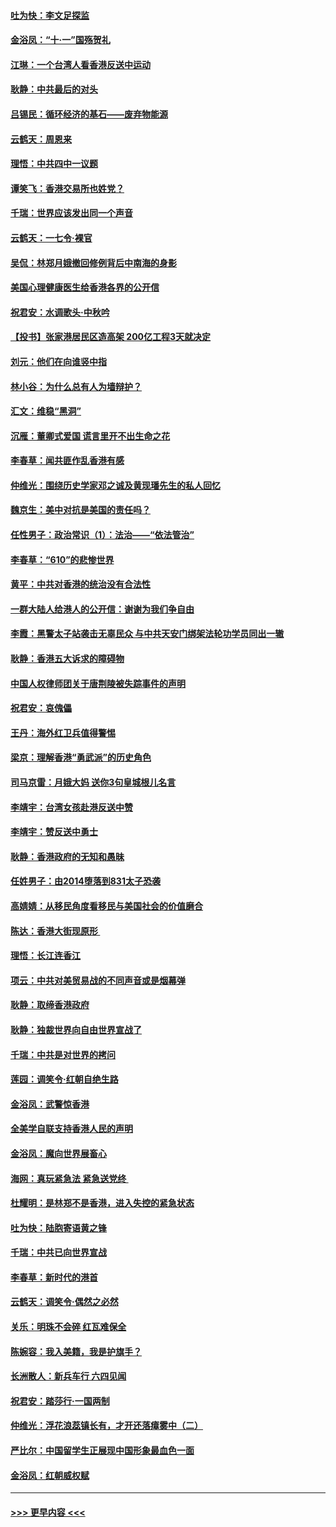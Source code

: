 #### [吐为快：李文足探监](../pages/nsc993/n11509622.md?t=09092233) 
#### [金浴凤：“十‧一”国殇贺礼](../pages/nsc993/n11509593.md?t=09092233) 
#### [江琳：一个台湾人看香港反送中运动](../pages/nsc993/n11509211.md?t=09092233) 
#### [耿静：中共最后的对头](../pages/nsc993/n11508308.md?t=09092233) 
#### [吕锡民：循环经济的基石——废弃物能源](../pages/nsc993/n11508212.md?t=09092233) 
#### [云鹤天：周恩来](../pages/nsc993/n11508055.md?t=09092233) 
#### [理悟：中共四中一议题](../pages/nsc993/n11507782.md?t=09092233) 
#### [谭笑飞：香港交易所也姓党？](../pages/nsc993/n11507753.md?t=09092233) 
#### [千瑞：世界应该发出同一个声音](../pages/nsc993/n11507290.md?t=09092233) 
#### [云鹤天：一七令‧裸官](../pages/nsc993/n11507177.md?t=09092233) 
#### [吴侃：林郑月娥撤回修例背后中南海的身影](../pages/nsc993/n11506876.md?t=09092233) 
#### [美国心理健康医生给香港各界的公开信](../pages/nsc993/n11506809.md?t=09092233) 
#### [祝君安：水调歌头‧中秋吟](../pages/nsc993/n11506758.md?t=09092233) 
#### [【投书】张家港居民区造高架 200亿工程3天就决定](../pages/nsc993/n11506682.md?t=09092233) 
#### [刘元：他们在向谁竖中指](../pages/nsc993/n11505384.md?t=09092233) 
#### [林小谷：为什么总有人为墙辩护？](../pages/nsc993/n11505226.md?t=09092233) 
#### [汇文：维稳“黑洞”](../pages/nsc993/n11504347.md?t=09092233) 
#### [沉雁：董卿式爱国 谎言里开不出生命之花](../pages/nsc993/n11503215.md?t=09092233) 
#### [李春草：闻共匪作乱香港有感](../pages/nsc993/n11503072.md?t=09092233) 
#### [仲维光：围绕历史学家邓之诚及黄现璠先生的私人回忆](../pages/nsc993/n11501330.md?t=09092233) 
#### [魏京生：美中对抗是美国的责任吗？](../pages/nsc993/n11500723.md?t=09092233) 
#### [任性男子：政治常识（1）：法治——“依法管治”](../pages/nsc993/n11500791.md?t=09092233) 
#### [李春草：“610”的悲惨世界](../pages/nsc993/n11501141.md?t=09092233) 
#### [黄平：中共对香港的统治没有合法性](../pages/nsc993/n11499473.md?t=09092233) 
#### [一群大陆人给港人的公开信：谢谢为我们争自由](../pages/nsc993/n11500402.md?t=09092233) 
#### [李霞：黑警太子站袭击无辜民众 与中共天安门绑架法轮功学员同出一辙](../pages/nsc993/n11499805.md?t=09092233) 
#### [耿静：香港五大诉求的障碍物](../pages/nsc993/n11497578.md?t=09092233) 
#### [中国人权律师团关于唐荆陵被失踪事件的声明](../pages/nsc993/n11500014.md?t=09092233) 
#### [祝君安：哀傀儡](../pages/nsc993/n11499776.md?t=09092233) 
#### [王丹：海外红卫兵值得警惕](../pages/nsc993/n11498138.md?t=09092233) 
#### [梁京：理解香港“勇武派”的历史角色](../pages/nsc993/n11498006.md?t=09092233) 
#### [司马京雷：月娥大妈  送你3句皇城根儿名言](../pages/nsc993/n11497885.md?t=09092233) 
#### [李靖宇：台湾女孩赴港反送中赞](../pages/nsc993/n11497721.md?t=09092233) 
#### [李靖宇：赞反送中勇士](../pages/nsc993/n11497452.md?t=09092233) 
#### [耿静：香港政府的无知和愚昧](../pages/nsc993/n11494238.md?t=09092233) 
#### [任姓男子：由2014堕落到831太子恐袭](../pages/nsc993/n11496683.md?t=09092233) 
#### [高婧婧：从移民角度看移民与美国社会的价值磨合](../pages/nsc993/n11495757.md?t=09092233) 
#### [陈达：香港大街现原形 ](../pages/nsc993/n11495441.md?t=09092233) 
#### [理悟：长江连香江](../pages/nsc993/n11495377.md?t=09092233) 
#### [项云：中共对美贸易战的不同声音或是烟幕弹](../pages/nsc993/n11494929.md?t=09092233) 
#### [耿静：取缔香港政府](../pages/nsc993/n11494218.md?t=09092233) 
#### [耿静：独裁世界向自由世界宣战了](../pages/nsc993/n11494190.md?t=09092233) 
#### [千瑞：中共是对世界的拷问](../pages/nsc993/n11493021.md?t=09092233) 
#### [莲园：调笑令‧红朝自绝生路](../pages/nsc993/n11493011.md?t=09092233) 
#### [金浴凤：武警惊香港](../pages/nsc993/n11492994.md?t=09092233) 
#### [全美学自联支持香港人民的声明](../pages/nsc993/n11492630.md?t=09092233) 
#### [金浴凤：魔向世界展畜心](../pages/nsc993/n11492599.md?t=09092233) 
#### [海网：真玩紧急法 紧急送党终 ](../pages/nsc993/n11492535.md?t=09092233) 
#### [杜耀明：是林郑不是香港，进入失控的紧急状态](../pages/nsc993/n11491420.md?t=09092233) 
#### [吐为快：陆胞寄语黄之锋](../pages/nsc993/n11491117.md?t=09092233) 
#### [千瑞：中共已向世界宣战](../pages/nsc993/n11490123.md?t=09092233) 
#### [李春草：新时代的港首](../pages/nsc993/n11489864.md?t=09092233) 
#### [云鹤天：调笑令·偶然之必然](../pages/nsc993/n11489701.md?t=09092233) 
#### [关乐：明珠不会碎 红瓦难保全](../pages/nsc993/n11489647.md?t=09092233) 
#### [陈婉容：我入美籍，我是护旗手？](../pages/nsc993/n11487908.md?t=09092233) 
#### [长洲散人：新兵车行 六四见闻](../pages/nsc993/n11487729.md?t=09092233) 
#### [祝君安：踏莎行‧一国两制](../pages/nsc993/n11487699.md?t=09092233) 
#### [仲维光：浮花浪蕊镇长有，才开还落瘴雾中（二）](../pages/nsc993/n11483286.md?t=09092233) 
#### [严比尔：中国留学生正展现中国形象最血色一面](../pages/nsc993/n11485145.md?t=09092233) 
#### [金浴凤：红朝威权赋](../pages/nsc993/n11485191.md?t=09092233) 

----
#### [ >>> 更早内容 <<< ](../indexes/nsc993-earlier.md)
